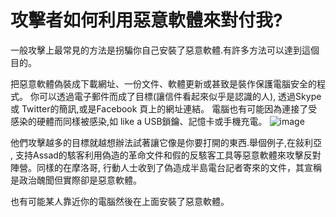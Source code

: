 [Title]: # (攻擊者如何使用惡意軟體來對付我?)
[Order]: # (6)

# 攻擊者如何利用惡意軟體來對付我?

一般攻擊上最常見的方法是拐騙你自己安裝了惡意軟體.有許多方法可以達到這個目的。

把惡意軟體偽裝成下載網址、一份文件、軟體更新或甚致是裝作保護電腦安全的程式。
你可以透過電子郵件而成了目標(讓信件看起來似乎是認識的人), 透過Skype 或 Twitter的簡訊,或是Facebook 頁上的網址連結。
電腦也有可能因為連接了受感染的硬體而同樣被感染,如 like a USB鎖鑰、記憶卡或手機充電。
![image](malware3.png)

他們攻擊越多的目標就越想辦法試著讓它像是你要打開的東西.舉個例子,在敍利亞 , 支持Assad的駭客利用偽造的革命文件和假的反駭客工具等惡意軟體來攻擊反對陣營。同樣的在摩洛哥, 行動人士收到了偽造成半島電台記者寄來的文件，其宣稱是政治醜聞但實際卻是惡意軟體。

也有可能某人靠近你的電腦然後在上面安裝了惡意軟體。
